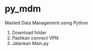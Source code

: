 # py_mdm
Masted Data Management using Python

1. Download folder
2. Pastikan connect VPN
3. Jalankan Main.py
